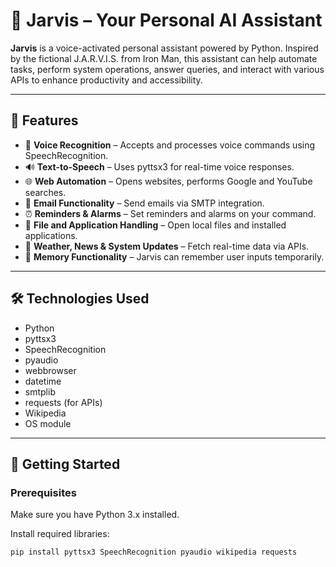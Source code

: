 # 🤖 Jarvis – Your Personal AI Assistant

**Jarvis** is a voice-activated personal assistant powered by Python. Inspired by the fictional J.A.R.V.I.S. from Iron Man, this assistant can help automate tasks, perform system operations, answer queries, and interact with various APIs to enhance productivity and accessibility.

---

## 🌟 Features

- 🎤 **Voice Recognition** – Accepts and processes voice commands using SpeechRecognition.
- 🔊 **Text-to-Speech** – Uses pyttsx3 for real-time voice responses.
- 🌐 **Web Automation** – Opens websites, performs Google and YouTube searches.
- 📧 **Email Functionality** – Send emails via SMTP integration.
- ⏰ **Reminders & Alarms** – Set reminders and alarms on your command.
- 📂 **File and Application Handling** – Open local files and installed applications.
- 📅 **Weather, News & System Updates** – Fetch real-time data via APIs.
- 🧠 **Memory Functionality** – Jarvis can remember user inputs temporarily.

---

## 🛠️ Technologies Used

- Python
- pyttsx3
- SpeechRecognition
- pyaudio
- webbrowser
- datetime
- smtplib
- requests (for APIs)
- Wikipedia
- OS module

---

## 🚀 Getting Started

### Prerequisites

Make sure you have Python 3.x installed.

Install required libraries:

```bash
pip install pyttsx3 SpeechRecognition pyaudio wikipedia requests
